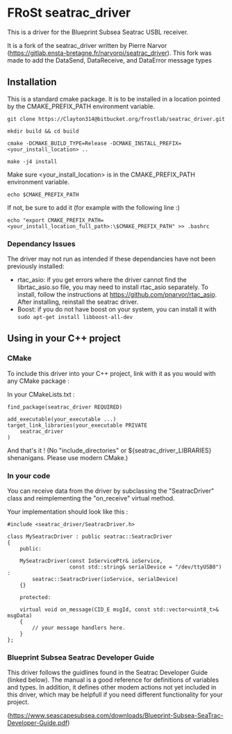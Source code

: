 # FRoSt seatrac_driver #

This is a driver for the Blueprint Subsea Seatrac USBL receiver.

It is a fork of the seatrac_driver written by Pierre Narvor (https://gitlab.ensta-bretagne.fr/narvorpi/seatrac_driver). This fork was made to add the DataSend, DataReceive, and DataError message types

## Installation

This is a standard cmake package. It is to be installed in a location pointed by
the CMAKE_PREFIX_PATH environment variable.

```
git clone https://Clayton314@bitbucket.org/frostlab/seatrac_driver.git

mkdir build && cd build

cmake -DCMAKE_BUILD_TYPE=Release -DCMAKE_INSTALL_PREFIX=<your_install_location> ..

make -j4 install
```

Make sure <your_install_location> is in the CMAKE_PREFIX_PATH environment
variable.

```
echo $CMAKE_PREFIX_PATH
```

If not, be sure to add it (for example with the following line :)

```
echo "export CMAKE_PREFIX_PATH=<your_install_location_full_path>:\$CMAKE_PREFIX_PATH" >> .bashrc
```

### Dependancy Issues
The driver may not run as intended if these dependancies have not been previously installed:
* rtac_asio: if you get errors where the driver cannot find the librtac_asio.so 
  file, you may need to install rtac_asio separately. To install, follow the instructions at 
  https://github.com/pnarvor/rtac_asio. After installing, reinstall the seatrac driver.
* Boost: if you do not have boost on your system, you can install it with 
  ```sudo apt-get install libboost-all-dev```

## Using in your C++ project

### CMake

To include this driver into your C++ project, link with it as you would with any
CMake package :

In your CMakeLists.txt :

```
find_package(seatrac_driver REQUIRED)

add_executable(your_executable ...)
target_link_libraries(your_executable PRIVATE
    seatrac_driver
)
```

And that's it ! (No "include_directories" or ${seatrac_driver_LIBRARIES}
shenanigans. Please use modern CMake.)

### In your code

You can receive data from the driver by subclassing the "SeatracDriver" class
and reimplementing the "on_receive" virtual method.


Your implementation should look like this :

```
#include <seatrac_driver/SeatracDriver.h>

class MySeatracDriver : public seatrac::SeatracDriver
{
    public:

    MySeatracDriver(const IoServicePtr& ioService,
                    const std::string& serialDevice = "/dev/ttyUSB0") :
        seatrac::SeatracDriver(ioService, serialDevice)
    {}

    protected:

    virtual void on_message(CID_E msgId, const std::vector<uint8_t>& msgData)
    {
        // your message handlers here.
    }
};
```

### Blueprint Subsea Seatrac Developer Guide

This driver follows the guidlines found in the Seatrac Developer Guide (linked below).
The manual is a good reference for definitions of variables and types. In addition, it
defines other modem actions not yet included in this driver, which may be helpfull if 
you need different functionality for your project.

(https://www.seascapesubsea.com/downloads/Blueprint-Subsea-SeaTrac-Developer-Guide.pdf)


